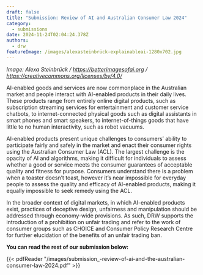 ```yaml
---
draft: false
title: "Submission: Review of AI and Australian Consumer Law 2024"
category:
  - submissions
date: 2024-11-24T02:04:24.378Z
authors:
  - drw
featureImage: /images/alexasteinbrück-explainableai-1280x702.jpg
---
```

*Image: Alexa Steinbrück / https://betterimagesofai.org / https://creativecommons.org/licenses/by/4.0/*

AI-enabled goods and services are now commonplace in the Australian market and people interact with AI-enabled products in their daily lives. These products range from entirely online digital products, such as subscription streaming services for entertainment and customer service chatbots, to internet-connected physical goods such as digital assistants in smart phones and smart speakers, to internet-of-things goods that have little to no human interactivity, such as robot vacuums. 

AI-enabled products present unique challenges to consumers’ ability to participate fairly and safely in the market and enact their consumer rights using the Australian Consumer Law (ACL). The largest challenge is the opacity of AI and algorithms, making it difficult for individuals to assess whether a good or service meets the consumer guarantees of acceptable quality and fitness for purpose. Consumers understand there is a problem when  a toaster doesn’t toast, however it’s near impossible for everyday people to assess the quality and efficacy of AI-enabled products, making it equally impossible to seek remedy using the ACL. 

In the broader context of digital markets, in which AI-enabled products exist, practices of deceptive design, unfairness and manipulation should be addressed through economy-wide provisions. As such, DRW supports the introduction of a prohibition on unfair trading and refer to the work of consumer groups such as CHOICE and Consumer Policy Research Centre for further elucidation of the benefits of an unfair trading ban.

**You can read the rest of our submission below:**

{{< pdfReader "/images/submission_-review-of-ai-and-the-australian-consumer-law-2024.pdf" >}}